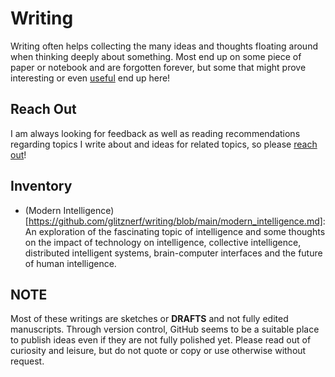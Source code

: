 # Writing
Writing often helps collecting the many ideas and thoughts floating around when thinking deeply about something. Most end up on some piece of paper or notebook and are forgotten forever, but some that might prove interesting or even [useful](http://www.paulgraham.com/useful.html) end up here!

## Reach Out
I am always looking for feedback as well as reading recommendations regarding topics I write about and ideas for related topics, so please [reach out](mailto:glitznerf@gmail.com)!

## Inventory
- (Modern Intelligence)[https://github.com/glitznerf/writing/blob/main/modern_intelligence.md]: An exploration of the fascinating topic of intelligence and some thoughts on the impact of technology on intelligence, collective intelligence, distributed intelligent systems, brain-computer interfaces and the future of human intelligence.

## NOTE
Most of these writings are sketches or **DRAFTS** and not fully edited manuscripts. Through version control, GitHub seems to be a suitable place to publish ideas even if they are not fully polished yet. Please read out of curiosity and leisure, but do not quote or copy or use otherwise without request.
